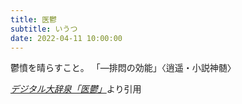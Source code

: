 ```yaml
---
title: 医鬱
subtitle: いうつ
date: 2022-04-11 10:00:00
---
```


鬱憤を晴らすこと。
「―排悶の効能」〈逍遥・小説神髄〉

<cite>[デジタル大辞泉「医鬱」](https://dictionary.goo.ne.jp/word/%E5%8C%BB%E9%AC%B1/)</cite>より引用